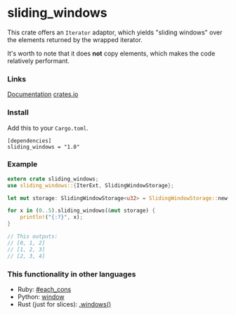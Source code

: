 sliding_windows
===============

This crate offers an ```Iterator``` adaptor, which yields "sliding windows" over the elements returned by the wrapped iterator.

It's worth to note that it does **not** copy elements, which makes the code relatively performant.

### Links

[Documentation](https://flo-l.github.io/rust-sliding_windows/)
[crates.io](https://crates.io/crates/sliding_windows)

### Install

Add this to your ```Cargo.toml```.

    [dependencies]
    sliding_windows = "1.0"

### Example

```rust
extern crate sliding_windows;
use sliding_windows::{IterExt, SlidingWindowStorage};

let mut storage: SlidingWindowStorage<u32> = SlidingWindowStorage::new(3);

for x in (0..5).sliding_windows(&mut storage) {
    println!("{:?}", x);
}

// This outputs:
// [0, 1, 2]
// [1, 2, 3]
// [2, 3, 4]
```

### This functionality in other languages

- Ruby: [#each_cons](http://ruby-doc.org/core-2.1.0/Enumerable.html#method-i-each_cons)
- Python: [window](https://docs.python.org/release/2.3.5/lib/itertools-example.html)
- Rust (just for slices): [.windows()](https://doc.rust-lang.org/std/primitive.slice.html#method.windows)
